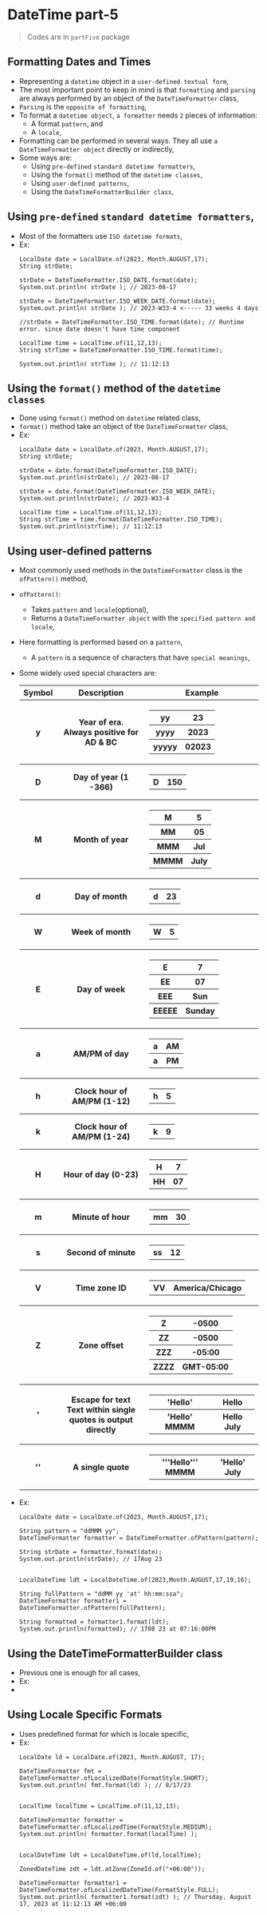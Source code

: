 

# DateTime part-5

> Codes are in `partFive` package

## Formatting Dates and Times
- Representing a `datetime` object in a `user-defined textual form`,
- The most important point to keep in mind is that `formatting` and `parsing` are always performed by an object of the `DateTimeFormatter` class,
- `Parsing` is the `opposite of formatting`,
- To format a `datetime object`, `a formatter` needs `2` pieces of information:
  - A format `pattern`, and 
  - A `locale`,
- Formatting can be performed in several ways. They all use `a DateTimeFormatter object` directly or indirectly,
- Some ways are:
  - Using `pre-defined` `standard datetime formatters`,
  - Using the `format()` method of the `datetime classes`,
  - Using `user-defined patterns`,
  - Using the `DateTimeFormatterBuilder class`,

## Using `pre-defined` `standard datetime formatters`,
- Most of the formatters use `ISO datetime formats`,
- Ex:
    ```
    LocalDate date = LocalDate.of(2023, Month.AUGUST,17);
    String strDate;
      
    strDate = DateTimeFormatter.ISO_DATE.format(date);
    System.out.println( strDate ); // 2023-08-17
      
    strDate = DateTimeFormatter.ISO_WEEK_DATE.format(date);
    System.out.println( strDate ); // 2023-W33-4 <----- 33 weeks 4 days
      
    //strDate = DateTimeFormatter.ISO_TIME.format(date); // Runtime error. since date doesn't have time component
      
    LocalTime time = LocalTime.of(11,12,13);
    String strTime = DateTimeFormatter.ISO_TIME.format(time);
      
    System.out.println( strTime ); // 11:12:13
    ```

## Using the `format()` method of the `datetime classes`
- Done using `format()` method on `datetime` related class,
- `format()` method take an object of the `DateTimeFormatter` class,
- Ex:
    ```
    LocalDate date = LocalDate.of(2023, Month.AUGUST,17);
    String strDate;
    
    strDate = date.format(DateTimeFormatter.ISO_DATE);
    System.out.println(strDate); // 2023-08-17
    
    strDate = date.format(DateTimeFormatter.ISO_WEEK_DATE);
    System.out.println(strDate); // 2023-W33-4
    
    LocalTime time = LocalTime.of(11,12,13);
    String strTime = time.format(DateTimeFormatter.ISO_TIME);
    System.out.println(strTime); // 11:12:13
    ```


## Using user-defined patterns
- Most commonly used methods in the `DateTimeFormatter` class is the `ofPattern()` method,
- `ofPattern()`:
  - Takes `pattern` and `locale`(optional),
  - Returns a `DateTimeFormatter object` with the `specified pattern and locale`,
- Here formatting is performed based on a `pattern`,
  - A `pattern` is a sequence of characters that have `special meanings`,
- Some widely used special characters are:
    <table>
    
    <tr> <th>Symbol</th> <th>Description</th> <th>Example</th> </tr>
    
    <tr>
     <th>y</th> <th>Year of era.<br>Always positive for AD & BC</th> 
     <th>
      <table>
        <tr> <th>yy</th> <th>23</th> </tr>
        <tr> <th>yyyy</th> <th>2023</th> </tr>
        <tr> <th>yyyyy</th> <th>02023</th> </tr>
      </table>
    </tr>
    
    <tr>
     <th>D</th> <th>Day of year (1 -366)</th> 
     <th>
      <table>
        <tr> <th>D</th> <th>150</th> </tr>
      </table>
    </tr>
    
    <tr>
     <th>M</th> <th>Month of year</th> 
     <th> 
       <table>
        <tr> <th>M</th> <th>5</th> </tr>
        <tr> <th>MM</th> <th>05</th> </tr>
        <tr> <th>MMM</th> <th>Jul</th> </tr>
        <tr> <th>MMMM</th> <th>July</th> </tr>
       </table>
     </th>
    </tr>
    
    <tr>
     <th>d</th> <th>Day of month</th> 
     <th> 
       <table>
        <tr> <th>d</th> <th>23</th> </tr>
       </table>
     </th>
    </tr>
    
    <tr>
     <th>W</th> <th>Week of month</th> 
     <th> 
       <table>
        <tr> <th>W</th> <th>5</th> </tr>
       </table>
     </th>
    </tr>
    
    <tr>
     <th>E</th> <th>Day of week</th> 
     <th> 
       <table>
        <tr> <th>E</th> <th>7</th> </tr>
        <tr> <th>EE</th> <th>07</th> </tr>
        <tr> <th>EEE</th> <th>Sun</th> </tr>
        <tr> <th>EEEEE</th> <th>Sunday</th> </tr>
       </table>
     </th>
    </tr>
    
    <tr>
     <th>a</th> <th>AM/PM of day</th> 
     <th> 
       <table>
        <tr> <th>a</th> <th>AM</th> </tr>
        <tr> <th>a</th> <th>PM</th> </tr>
       </table>
     </th>
    </tr>
    
    <tr>
     <th>h</th> <th>Clock hour of AM/PM (1-12)</th> 
     <th> 
       <table>
        <tr> <th>h</th> <th>5</th> </tr>
       </table>
     </th>
    </tr>
    
    <tr>
     <th>k</th> <th>Clock hour of AM/PM (1-24)</th> 
     <th> 
       <table>
        <tr> <th>k</th> <th>9</th> </tr>
       </table>
     </th>
    </tr>
    
    <tr>
     <th>H</th> <th>Hour of day (0-23)</th> 
     <th> 
       <table>
        <tr> <th>H</th> <th>7</th> </tr>
        <tr> <th>HH</th> <th>07</th> </tr>
       </table>
     </th>
    </tr>
    
    <tr>
     <th>m</th> <th>Minute of hour</th> 
     <th> 
       <table>
        <tr> <th>mm</th> <th>30</th> </tr>
       </table>
     </th>
    </tr>
    
    <tr>
     <th>s</th> <th>Second of minute</th> 
     <th> 
       <table>
        <tr> <th>ss</th> <th>12</th> </tr>
       </table>
     </th>
    </tr>
    
    <tr>
     <th>V</th> <th>Time zone ID</th> 
     <th> 
       <table>
        <tr> <th>VV</th> <th>America/Chicago</th> </tr>
       </table>
     </th>
    </tr>
    
    <tr>
     <th>Z</th> <th>Zone offset</th> 
     <th> 
       <table>
        <tr> <th>Z</th> <th>-0500</th> </tr>
        <tr> <th>ZZ</th> <th>-0500</th> </tr>
        <tr> <th>ZZZ</th> <th>-05:00</th> </tr>
        <tr> <th>ZZZZ</th> <th>GMT-05:00</th> </tr>
       </table>
     </th>
    </tr>
    
    <tr>
     <th>'</th> <th>Escape for text<br>Text within single quotes is output directly</th> 
     <th> 
       <table>
        <tr> <th>'Hello'</th> <th>Hello</th> </tr>
        <tr> <th>'Hello' MMMM</th> <th>Hello July</th> </tr>
       </table>
     </th>
    </tr>
    
    <tr>
     <th>''</th> <th>A single quote</th> 
     <th> 
       <table>
        <tr> <th>'''Hello''' MMMM</th> <th>'Hello' July</th> </tr>
       </table>
     </th>
    </tr>
    
    </table>

- Ex:
    ```
    LocalDate date = LocalDate.of(2023, Month.AUGUST,17);
    
    String pattern = "ddMMM yy";
    DateTimeFormatter formatter = DateTimeFormatter.ofPattern(pattern);
    
    String strDate = formatter.format(date);
    System.out.println(strDate); // 17Aug 23
    
    
    LocalDateTime ldt = LocalDateTime.of(2023,Month.AUGUST,17,19,16);
    
    String fullPattern = "ddMM yy 'at' hh:mm:ssa";
    DateTimeFormatter formatter1 = DateTimeFormatter.ofPattern(fullPattern);
    
    String formatted = formatter1.format(ldt);
    System.out.println(formatted); // 1708 23 at 07:16:00PM
    ```

## Using the DateTimeFormatterBuilder class
- Previous one is enough for all cases,
- Ex:
- 

## Using Locale Specific Formats
- Uses predefined format for which is locale specific,
- Ex:
    ```
    LocalDate ld = LocalDate.of(2023, Month.AUGUST, 17);
    
    DateTimeFormatter fmt = DateTimeFormatter.ofLocalizedDate(FormatStyle.SHORT);
    System.out.println( fmt.format(ld) ); // 8/17/23
    
    
    LocalTime localTime = LocalTime.of(11,12,13);
    
    DateTimeFormatter formatter = DateTimeFormatter.ofLocalizedTime(FormatStyle.MEDIUM);
    System.out.println( formatter.format(localTime) );
    
    
    LocalDateTime ldt = LocalDateTime.of(ld,localTime);
    
    ZonedDateTime zdt = ldt.atZone(ZoneId.of("+06:00"));
    
    DateTimeFormatter formatter1 = DateTimeFormatter.ofLocalizedDateTime(FormatStyle.FULL);
    System.out.println( formatter1.format(zdt) ); // Thursday, August 17, 2023 at 11:12:13 AM +06:00
    ```


